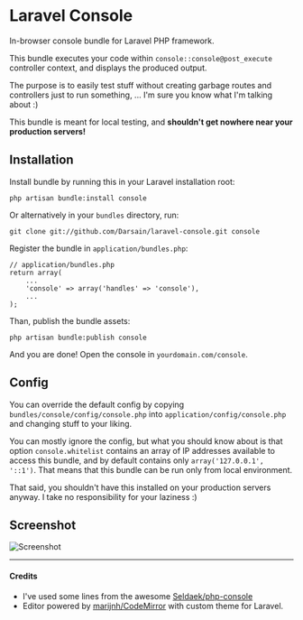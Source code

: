 # Laravel Console

In-browser console bundle for Laravel PHP framework.

This bundle executes your code within `console::console@post_execute` controller context, and displays the produced output.

The purpose is to easily test stuff without creating garbage routes and controllers just to run something, ...
I'm sure you know what I'm talking about :)

This bundle is meant for local testing, and **shouldn't get nowhere near your production servers!**

## Installation

Install bundle by running this in your Laravel installation root:

```
php artisan bundle:install console
```

Or alternatively in your `bundles` directory, run:

```
git clone git://github.com/Darsain/laravel-console.git console
```

Register the bundle in `application/bundles.php`:

```
// application/bundles.php
return array(
	...
	'console' => array('handles' => 'console'),
	...
);
```

Than, publish the bundle assets:

```
php artisan bundle:publish console
```

And you are done! Open the console in `yourdomain.com/console`.

## Config

You can override the default config by copying `bundles/console/config/console.php` into `application/config/console.php`
and changing stuff to your liking.

You can mostly ignore the config, but what you should know about is that option `console.whitelist` contains an array
of IP addresses available to access this bundle, and by default contains only `array('127.0.0.1', '::1')`.
That means that this bundle can be run only from local environment.

That said, you shouldn't have this installed on your production servers anyway. I take no responsibility for your laziness :)

## Screenshot

![Screenshot](http://i.imgur.com/y3edI.png)

---

#### Credits

* I've used some lines from the awesome [Seldaek/php-console](https://github.com/Seldaek/php-console)
* Editor powered by [marijnh/CodeMirror](https://github.com/marijnh/CodeMirror) with custom theme for Laravel.
